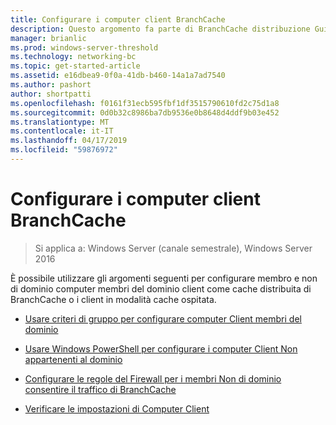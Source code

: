 ```yaml
---
title: Configurare i computer client BranchCache
description: Questo argomento fa parte di BranchCache distribuzione Guide per Windows Server 2016, che illustra come distribuire BranchCache in modalità cache distribuita e ospitato per ottimizzare l'utilizzo della larghezza di banda WAN nelle succursali
manager: brianlic
ms.prod: windows-server-threshold
ms.technology: networking-bc
ms.topic: get-started-article
ms.assetid: e16dbea9-0f0a-41db-b460-14a1a7ad7540
ms.author: pashort
author: shortpatti
ms.openlocfilehash: f0161f31ecb595fbf1df3515790610fd2c75d1a8
ms.sourcegitcommit: 0d0b32c8986ba7db9536e0b8648d4ddf9b03e452
ms.translationtype: MT
ms.contentlocale: it-IT
ms.lasthandoff: 04/17/2019
ms.locfileid: "59876972"
---
```

# <a name="configure-branchcache-client-computers"></a>Configurare i computer client BranchCache

>Si applica a: Windows Server (canale semestrale), Windows Server 2016

È possibile utilizzare gli argomenti seguenti per configurare membro e non di dominio computer membri del dominio client come cache distribuita di BranchCache o i client in modalità cache ospitata.  
  
-   [Usare criteri di gruppo per configurare computer Client membri del dominio](../../branchcache/deploy/Use-Group-Policy-to-Configure-Domain-Member-Client-Computers.md)  
  
-   [Usare Windows PowerShell per configurare i computer Client Non appartenenti al dominio](../../branchcache/deploy/Use-Windows-PowerShell-to-Configure-Non-Domain-Member-Client-Computers.md)  
  
-   [Configurare le regole del Firewall per i membri Non di dominio consentire il traffico di BranchCache](../../branchcache/deploy/Configure-Firewall-Rules-for-Non-Domain-Members-to-Allow-BranchCache-Traffic.md)  
  
-   [Verificare le impostazioni di Computer Client](../../branchcache/deploy/Verify-Client-Computer-Settings.md)  
  


